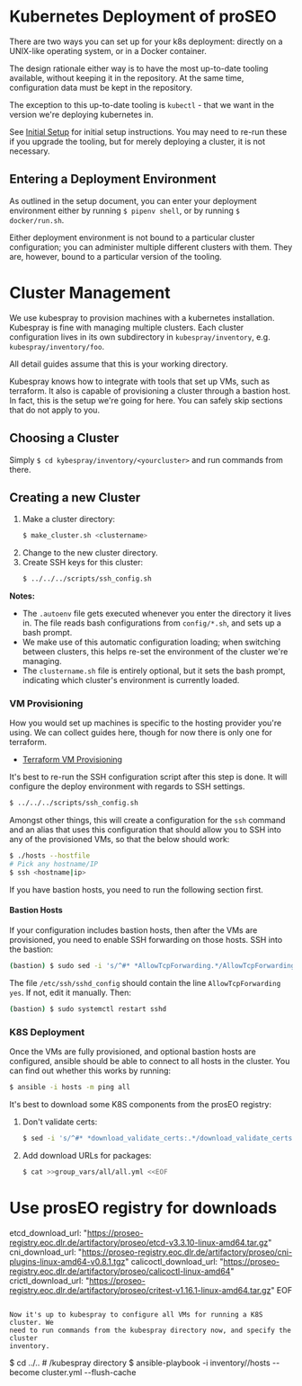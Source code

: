 Kubernetes Deployment of proSEO
===============================

There are two ways you can set up for your k8s deployment: directly on a
UNIX-like operating system, or in a Docker container.

The design rationale either way is to have the most up-to-date tooling
available, without keeping it in the repository. At the same time,
configuration data must be kept in the repository.

The exception to this up-to-date tooling is `kubectl` - that we want in the
version we're deploying kubernetes in.

See [Initial Setup](docs/SETUP.md) for initial setup instructions. You may need
to re-run these if you upgrade the tooling, but for merely deploying a cluster,
it is not necessary.

Entering a Deployment Environment
---------------------------------

As outlined in the setup document, you can enter your deployment environment
either by running `$ pipenv shell`, or by running `$ docker/run.sh`.

Either deployment environment is not bound to a particular cluster
configuration; you can administer multiple different clusters with them. They
are, however, bound to a particular version of the tooling.

Cluster Management
==================

We use kubespray to provision machines with a kubernetes installation.
Kubespray is fine with managing multiple clusters. Each cluster configuration
lives in its own subdirectory in `kubespray/inventory`, e.g.
`kubespray/inventory/foo`.

All detail guides assume that this is your working directory.

Kubespray knows how to integrate with tools that set up VMs, such as
terraform. It also is capable of provisioning a cluster through a bastion
host. In fact, this is the setup we're going for here. You can safely
skip sections that do not apply to you.

Choosing a Cluster
------------------

Simply `$ cd kybespray/inventory/<yourcluster>` and run commands from there.

Creating a new Cluster
----------------------

1. Make a cluster directory:
   ```bash
   $ make_cluster.sh <clustername>
   ```
1. Change to the new cluster directory.
1. Create SSH keys for this cluster:
   ```bash
   $ ../../../scripts/ssh_config.sh
   ```

**Notes:**
- The `.autoenv` file gets executed whenever you enter the directory it
  lives in. The file reads bash configurations from `config/*.sh`, and
  sets up a bash prompt.
- We make use of this automatic configuration loading; when switching
  between clusters, this helps re-set the environment of the cluster
  we're managing.
- The `clustername.sh` file is entirely optional, but it sets the bash
  prompt, indicating which cluster's environment is currently loaded.

### VM Provisioning

How you would set up machines is specific to the hosting provider you're
using. We can collect guides here, though for now there is only one for
terraform.

- [Terraform VM Provisioning](docs/PROV_TERRAFORM.md)

It's best to re-run the SSH configuration script after this step is done.
It will configure the deploy environment with regards to SSH settings.

```bash
$ ../../../scripts/ssh_config.sh
```

Amongst other things, this will create a configuration for the `ssh` command
and an alias that uses this configuration that should allow you to SSH into
any of the provisioned VMs, so that the below should work:

```bash
$ ./hosts --hostfile
# Pick any hostname/IP
$ ssh <hostname|ip>
```

If you have bastion hosts, you need to run the following section first.

#### Bastion Hosts

If your configuration includes bastion hosts, then after the VMs are
provisioned, you need to enable SSH forwarding on those hosts. SSH into
the bastion:

```bash
(bastion) $ sudo sed -i 's/^#* *AllowTcpForwarding.*/AllowTcpForwarding yes/g' /etc/ssh/sshd_config
```

The file `/etc/ssh/sshd_config` should contain the line `AllowTcpForwarding yes`.
If not, edit it manually. Then:

```bash
(bastion) $ sudo systemctl restart sshd
```

### K8S Deployment

Once the VMs are fully provisioned, and optional bastion hosts are configured,
ansible should be able to connect to all hosts in the cluster. You can find out
whether this works by running:

```bash
$ ansible -i hosts -m ping all
```

It's best to download some K8S components from the prosEO registry:

1. Don't validate certs:
   ```bash
   $ sed -i 's/^#* *download_validate_certs:.*/download_validate_certs: False/g' group_vars/all/all.yml
   ```
1. Add download URLs for packages:
   ```bash
   $ cat >>group_vars/all/all.yml <<EOF

# Use prosEO registry for downloads
etcd_download_url: "https://proseo-registry.eoc.dlr.de/artifactory/proseo/etcd-v3.3.10-linux-amd64.tar.gz"
cni_download_url: "https://proseo-registry.eoc.dlr.de/artifactory/proseo/cni-plugins-linux-amd64-v0.8.1.tgz"
calicoctl_download_url: "https://proseo-registry.eoc.dlr.de/artifactory/proseo/calicoctl-linux-amd64"
crictl_download_url: "https://proseo-registry.eoc.dlr.de/artifactory/proseo/critest-v1.16.1-linux-amd64.tar.gz"
EOF
   ```

Now it's up to kubespray to configure all VMs for running a K8S cluster. We
need to run commands from the kubespray directory now, and specify the cluster
inventory.

```
$ cd ../..  # /kubespray directory
$ ansible-playbook -i inventory/<clustername>/hosts --become cluster.yml --flush-cache
```
